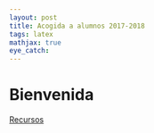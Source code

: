 ```yaml
---
layout: post
title: Acogida a alumnos 2017-2018
tags: latex
mathjax: true
eye_catch: 
---
```


# Bienvenida

[Recursos](https://drive.google.com/drive/folders/0B11SccKPScz1cjdXelVKSFppRnM?usp=sharing)
